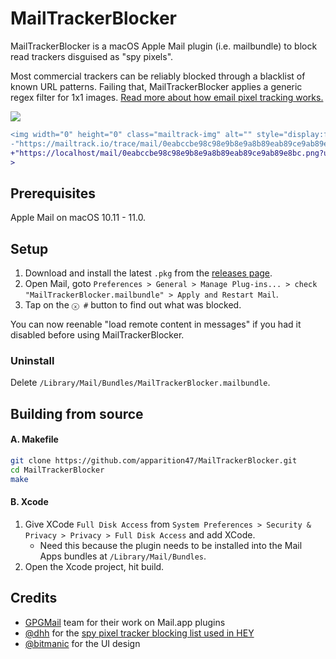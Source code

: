 # MailTrackerBlocker

MailTrackerBlocker is a macOS Apple Mail plugin (i.e. mailbundle) to block read trackers disguised as "spy pixels". 

Most commercial trackers can be reliably blocked through a blacklist of known URL patterns. Failing that, MailTrackerBlocker applies a generic regex filter for 1x1 images. [Read more about how email pixel tracking works.](https://www.gmass.co/blog/tracking-pixel-blockers/)

![](https://user-images.githubusercontent.com/3298414/88930093-f89a5980-d2b5-11ea-85f6-37020305a450.png)

```diff
<img width="0" height="0" class="mailtrack-img" alt="" style="display:flex" src=
-"https://mailtrack.io/trace/mail/0eabccbe98c98e9b8e9a8b89eab89ce9ab89e8bc.png?u=1234567"
+"https://localhost/mail/0eabccbe98c98e9b8e9a8b89eab89ce9ab89e8bc.png?u=1234567"
>
```

## Prerequisites

Apple Mail on macOS 10.11 - 11.0.

## Setup

1. Download and install the latest `.pkg` from the [releases page](https://github.com/apparition47/MailTrackerBlocker/releases).
2. Open Mail, goto `Preferences > General > Manage Plug-ins... > check "MailTrackerBlocker.mailbundle" > Apply and Restart Mail`.
3. Tap on the `ⓧ #` button to find out what was blocked.

You can now reenable "load remote content in messages" if you had it disabled before using MailTrackerBlocker.

### Uninstall

Delete `/Library/Mail/Bundles/MailTrackerBlocker.mailbundle`.

## Building from source

#### A. Makefile
```bash
git clone https://github.com/apparition47/MailTrackerBlocker.git
cd MailTrackerBlocker
make
```

#### B. Xcode

1. Give XCode `Full Disk Access` from `System Preferences > Security & Privacy > Privacy > Full Disk Access` and add XCode.
     * Need this because the plugin needs to be installed into the Mail Apps bundles at `/Library/Mail/Bundles`.
2. Open the Xcode project, hit build.


## Credits

* [GPGMail](https://github.com/GPGTools/GPGMail) team for their work on Mail.app plugins
* [@dhh](https://github.com/dhh) for the [spy pixel tracker blocking list used in HEY](https://gist.github.com/dhh/360f4dc7ddbce786f8e82b97cdad9d20)
* [@bitmanic](https://github.com/bitmanic) for the UI design